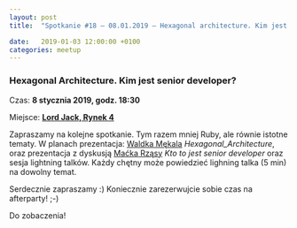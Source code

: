 ```yaml
---
layout: post
title:  "Spotkanie #18 – 08.01.2019 – Hexagonal architecture. Kim jest senior developer?"

date:   2019-01-03 12:00:00 +0100
categories: meetup
---
```


### Hexagonal Architecture. Kim jest senior developer?

Czas: **8 stycznia 2019, godz. 18:30**

Miejsce: **[Lord Jack, Rynek 4](https://goo.gl/maps/zrtPaZJ5W8E2)**


Zapraszamy na kolejne spotkanie. Tym razem mniej Ruby, ale równie istotne tematy. W planach prezentacja: [Waldka Mękala](https://twitter.com/wmekal) _Hexagonal_Architecture_, oraz prezentacja z dyskusją [Maćka Rząsy](https://twitter.com/mjrzasa) _Kto to jest senior developer_ oraz sesja lightning talków. Każdy chętny może powiedzieć lighning talka (5 min) na dowolny temat.

Serdecznie zapraszamy :) Koniecznie zarezerwujcie sobie czas na afterparty! ;-)

Do zobaczenia!
